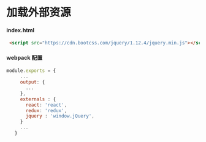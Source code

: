 # 加载外部资源

#### index.html

```html
 <script src="https://cdn.bootcss.com/jquery/1.12.4/jquery.min.js"></script>
```

#### webpack 配置

```js
module.exports = {
     ...
     output: {
       ...
     },
     externals : {
       react: 'react',
       redux: 'redux',
       jquery : 'window.jQuery',
     }
     ...
   }
```